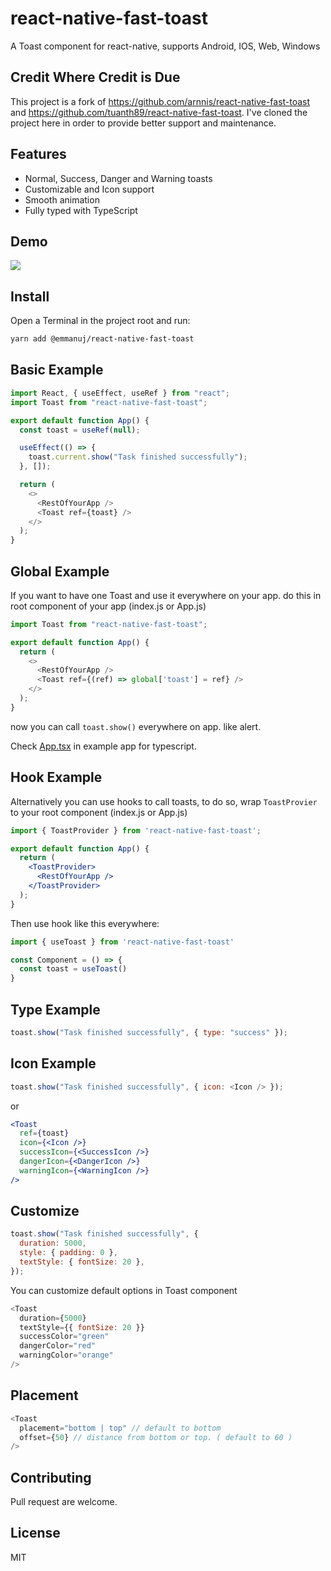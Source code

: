 # react-native-fast-toast

A Toast component for react-native, supports Android, IOS, Web, Windows

## Credit Where Credit is Due
This project is a fork of https://github.com/arnnis/react-native-fast-toast and https://github.com/tuanth89/react-native-fast-toast.
I've cloned the project here in order to provide better support and maintenance.

## Features

- Normal, Success, Danger and Warning toasts
- Customizable and Icon support
- Smooth animation
- Fully typed with TypeScript

## Demo

![](https://user-images.githubusercontent.com/61647712/92497391-8864e900-f20e-11ea-93d8-bacc2b856583.gif)

## Install

Open a Terminal in the project root and run:

```sh
yarn add @emmanuj/react-native-fast-toast
```

## Basic Example

```js
import React, { useEffect, useRef } from "react";
import Toast from "react-native-fast-toast";

export default function App() {
  const toast = useRef(null);

  useEffect(() => {
    toast.current.show("Task finished successfully");
  }, []);

  return (
    <>
      <RestOfYourApp />
      <Toast ref={toast} />
    </>
  );
}
```

## Global Example

If you want to have one Toast and use it everywhere on your app. do this in root component of your app (index.js or App.js)

```js
import Toast from "react-native-fast-toast";

export default function App() {
  return (
    <>
      <RestOfYourApp />
      <Toast ref={(ref) => global['toast'] = ref} />
    </>
  );
}
```

now you can call `toast.show()` everywhere on app. like alert.

Check [App.tsx](/example/src/App.tsx) in example app for typescript.

## Hook Example
Alternatively you can use hooks to call toasts, to do so, wrap `ToastProvier` to your root component (index.js or App.js)
```jsx
import { ToastProvider } from 'react-native-fast-toast';

export default function App() {
  return (
    <ToastProvider>
      <RestOfYourApp />
    </ToastProvider>
  );
}
```

Then use hook like this everywhere:
```js
import { useToast } from 'react-native-fast-toast'

const Component = () => {
  const toast = useToast()
}
```

## Type Example

```js
toast.show("Task finished successfully", { type: "success" });
```

## Icon Example

```js
toast.show("Task finished successfully", { icon: <Icon /> });
```

or

```jsx
<Toast
  ref={toast}
  icon={<Icon />}
  successIcon={<SuccessIcon />}
  dangerIcon={<DangerIcon />}
  warningIcon={<WarningIcon />}
/>
```

## Customize

```js
toast.show("Task finished successfully", {
  duration: 5000,
  style: { padding: 0 },
  textStyle: { fontSize: 20 },
});
```

You can customize default options in Toast component

```js
<Toast
  duration={5000}
  textStyle={{ fontSize: 20 }}
  successColor="green"
  dangerColor="red"
  warningColor="orange"
/>
```

## Placement

```js
<Toast
  placement="bottom | top" // default to bottom
  offset={50} // distance from bottom or top. ( default to 60 )
/>
```

## Contributing

Pull request are welcome.


## License
MIT
